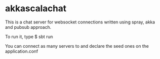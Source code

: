 # akkascalachat

This is a chat server for websocket connections written using spray, akka and pubsub approach.

To run it, type
$ sbt run

You can connect as many servers to and declare the seed ones on the application.conf


